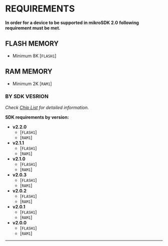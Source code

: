 # REQUIREMENTS

**In order for a device to be supported in mikroSDK 2.0**
**following requirement must be met.**

## FLASH MEMORY

* Minimum 8K [`FLASH1`]

## RAM MEMORY

* Minimum 2K [`RAM1`]

### BY SDK VESRION

*Check [Chip List](./SUPPORTED_CHIP_LIST.md) for detailed information.*

**SDK requirements by version:**

* **v2.2.0**
  * [`FLASH1`]
  * [`RAM1`]
* **v2.1.1**
  * [`FLASH1`]
  * [`RAM1`]
* **v2.1.0**
  * [`FLASH1`]
  * [`RAM1`]
* **v2.0.3**
  * [`FLASH1`]
  * [`RAM1`]
* **v2.0.2**
  * [`FLASH1`]
  * [`RAM1`]
* **v2.0.1**
  * [`FLASH1`]
  * [`RAM1`]
* **v2.0.0**
  * [`FLASH1`]
  * [`RAM1`]

---
